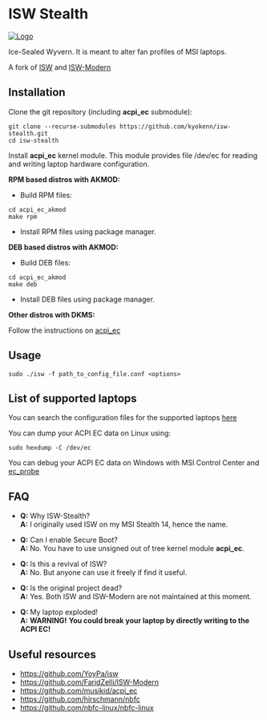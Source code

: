 ISW Stealth
===========

[![Logo](https://github.com/kyokenn/isw-stealth/blob/master/image/isw.svg)](https://github.com/kyokenn/isw-stealth/blob/master/image/isw.svg)

Ice-Sealed Wyvern. It is meant to alter fan profiles of MSI laptops.

A fork of [ISW](https://github.com/YoyPa/isw) and [ISW-Modern](https://github.com/FaridZelli/ISW-Modern)


Installation
------------

Clone the git repository (including **acpi_ec** submodule):
```
git clone --recurse-submodules https://github.com/kyokenn/isw-stealth.git
cd isw-stealth
```

Install **acpi_ec** kernel module. This module provides file /dev/ec for reading and writing
laptop hardware configuration.

**RPM based distros with AKMOD:**

* Build RPM files:
```
cd acpi_ec_akmod
make rpm
```

* Install RPM files using package manager.

**DEB based distros with AKMOD:**

* Build DEB files:
```
cd acpi_ec_akmod
make deb
```

* Install DEB files using package manager.


**Other distros with DKMS:**

Follow the instructions on [acpi_ec](https://github.com/saidsay-so/acpi_ec)


Usage
-----

```
sudo ./isw -f path_to_config_file.conf <options>
```

List of supported laptops
-------------------------

You can search the configuration files for the supported laptops [here](https://github.com/kyokenn/isw-stealth/blob/master/etc)

You can dump your ACPI EC data on Linux using:
```
sudo hexdump -C /dev/ec
```

You can debug your ACPI EC data on Windows with MSI Control Center and [ec_probe](https://github.com/hirschmann/nbfc)


FAQ
---

* **Q:** Why ISW-Stealth?  
**A:** I originally used ISW on my MSI Stealth 14, hence the name.

* **Q:** Can I enable Secure Boot?  
**A:** No. You have to use unsigned out of tree kernel module **acpi_ec**.

* **Q:** Is this a revival of ISW?  
**A:** No. But anyone can use it freely if find it useful.

* **Q:** Is the original project dead?  
**A:** Yes. Both ISW and ISW-Modern are not maintained at this moment.

* **Q:** My laptop exploded!  
**A:** **WARNING!** **You could break your laptop by directly writing to the ACPI EC!**


Useful resources
----------------

* https://github.com/YoyPa/isw
* https://github.com/FaridZelli/ISW-Modern
* https://github.com/musikid/acpi_ec
* https://github.com/hirschmann/nbfc
* https://github.com/nbfc-linux/nbfc-linux
